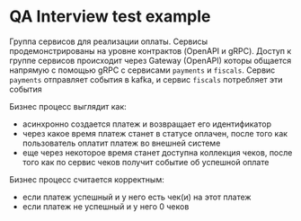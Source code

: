 # QA Interview test example

Группа сервисов для реализации оплаты. Сервисы продемонстрированы на уровне контрактов (OpenAPI и gRPC).
Доступ к группе сервисов происходит через Gateway (OpenAPI) которы общается напрямую с помощью gRPC с сервисами `payments` и `fiscals`. 
Сервис `payments` отправляет события в kafka, и сервис `fiscals` потребляет эти события   

Бизнес процесс выглядит как:
- асинхронно создается платеж и возвращает его идентификатор
- через какое время платеж станет в статусе оплачен, после того как пользователь оплатит платеж во внешней системе
- еще через некоторое время станет доступна коллекция чеков, после того как по сервис чеков получит событие об успешной оплате

Бизнес процесс считается корректным:
- если платеж успешный и у него есть чек(и) на этот платеж
- если платеж не успешный и у него 0 чеков